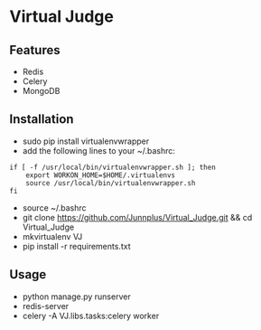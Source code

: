 # Virtual Judge

## Features

- Redis
- Celery
- MongoDB

## Installation

- sudo pip install virtualenvwrapper
- add the following lines to your ~/.bashrc:

```shell
if [ -f /usr/local/bin/virtualenvwrapper.sh ]; then
    export WORKON_HOME=$HOME/.virtualenvs
    source /usr/local/bin/virtualenvwrapper.sh
fi
```
- source ~/.bashrc
- git clone https://github.com/Junnplus/Virtual_Judge.git && cd Virtual_Judge
- mkvirtualenv VJ
- pip install -r requirements.txt

## Usage

- python manage.py runserver
- redis-server
- celery -A VJ.libs.tasks:celery worker
